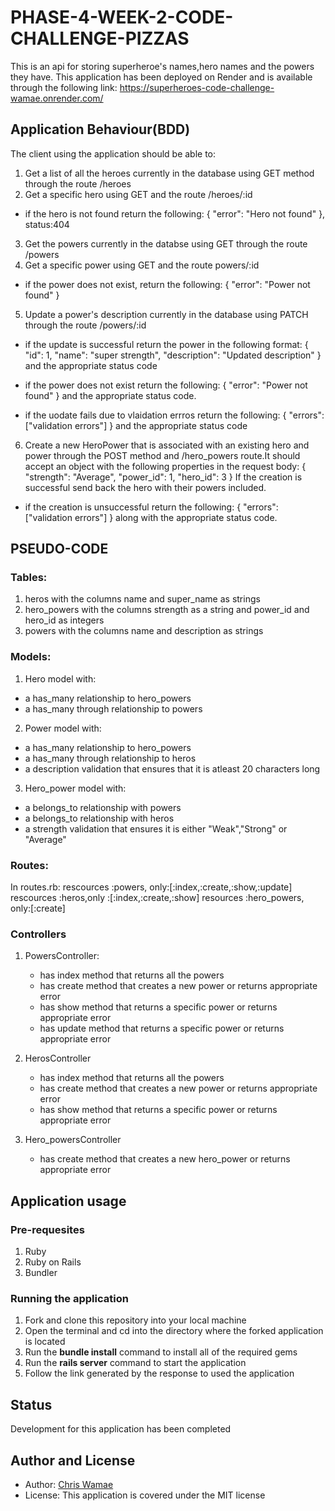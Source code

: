 # PHASE-4-WEEK-2-CODE-CHALLENGE-PIZZAS
This is an api for storing superheroe's names,hero names and the powers they have.
This application has been deployed on Render and is available through the following link:
https://superheroes-code-challenge-wamae.onrender.com/

## Application Behaviour(BDD)
The client using the application should be able to: 
1. Get a list of all the heroes currently in the database using GET method through the route /heroes
2. Get a specific hero using GET and the route /heroes/:id
- if the hero is not found return the following: 
{   "error": "Hero not found" }, status:404
3. Get the powers currently in the databse
using GET through the route /powers
4. Get a specific power using GET and the route powers/:id
- if the power does not exist, return the following:
{
  "error": "Power not found"
}
5. Update a power's description currently in the database using PATCH through the route /powers/:id
- if the update is successful return the power in the following format: 
{
  "id": 1,
  "name": "super strength",
  "description": "Updated description"
}
and the appropriate status code

- if the power does not exist return the following:
{
  "error": "Power not found"
} and the appropriate status code.

- if the uodate fails due to vlaidation errros return the following:
{
  "errors": ["validation errors"]
} and the appropriate status code

6. Create a new HeroPower that is associated with an existing hero and power through the POST method and /hero_powers route.It should accept an object with the following properties in the request body:
{
  "strength": "Average",
  "power_id": 1,
  "hero_id": 3
}
If the creation is successful send back the hero with their powers included.

- if the creation is unsuccessful return the following:
{
  "errors": ["validation errors"]
} along with the appropriate status code.

## PSEUDO-CODE
### Tables:
1. heros with the columns name and super_name as strings
2. hero_powers with the columns strength as a string and power_id and hero_id as integers
3. powers with the columns name and description as strings

### Models:
1. Hero model with:
- a has_many relationship to hero_powers
- a has_many through relationship to powers

2. Power model with:
- a has_many relationship to hero_powers
- a has_many through relationship to heros
- a description validation that ensures that it is atleast 20 characters long 


3. Hero_power model with:
- a belongs_to relationship with powers
- a belongs_to relationship  with heros
- a strength validation that ensures it is either "Weak","Strong" or "Average"

### Routes: 
In routes.rb:
rescources :powers, only:[:index,:create,:show,:update]
rescources :heros,only :[:index,:create,:show]
resources :hero_powers, only:[:create]

### Controllers
1. PowersController:
   - has index method that returns all the powers
   - has create method that creates a new power or returns appropriate error 
   - has show method that returns a specific power or  returns appropriate error
   - has update method that returns a specific power or returns appropriate error

2. HerosController
   - has index method that returns all the powers
   - has create method that creates a new power or returns appropriate error 
   - has show method that returns a specific power or  returns appropriate error

3. Hero_powersController
    - has create method that creates a new hero_power or returns appropriate error

## Application usage
### Pre-requesites
1. Ruby 
2. Ruby on Rails
3. Bundler 
### Running the application
1. Fork and clone this repository into your local machine
2. Open the terminal and cd into the directory where the forked application is located
3. Run the **bundle install** command to install all of the required gems
4. Run the **rails server** command to start the application
5. Follow the link generated by the response to used the application

## Status
Development for this application has been completed 

## Author and License
- Author: [Chris Wamae](https://github.com/chris-wamae)
- License: This application is covered under the MIT license

 




